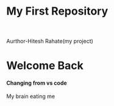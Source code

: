 # My First Repository 
<br>
<br>
Aurthor-Hitesh Rahate(my project)

<h1>Welcome Back</h1>

<h4>Changing from vs code</h4>

My brain eating me
